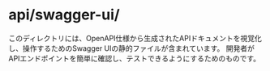 # api/swagger-ui/

このディレクトリには、OpenAPI仕様から生成されたAPIドキュメントを視覚化し、操作するためのSwagger UIの静的ファイルが含まれています。
開発者がAPIエンドポイントを簡単に確認し、テストできるようにするためのものです。
